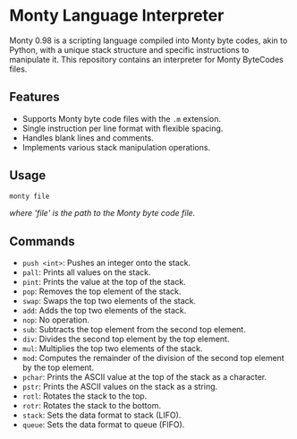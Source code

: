 # Monty Language Interpreter

Monty 0.98 is a scripting language compiled into Monty byte codes, akin to Python, with a unique stack structure and specific instructions to manipulate it. This repository contains an interpreter for Monty ByteCodes files.

## Features

- Supports Monty byte code files with the `.m` extension.
- Single instruction per line format with flexible spacing.
- Handles blank lines and comments.
- Implements various stack manipulation operations.

## Usage

```bash
monty file
```
*where 'file' is the path to the Monty byte code file.*

## Commands

- `push <int>`: Pushes an integer onto the stack.
- `pall`: Prints all values on the stack.
- `pint`: Prints the value at the top of the stack.
- `pop`: Removes the top element of the stack.
- `swap`: Swaps the top two elements of the stack.
- `add`: Adds the top two elements of the stack.
- `nop`: No operation.
- `sub`: Subtracts the top element from the second top element.
- `div`: Divides the second top element by the top element.
- `mul`: Multiplies the top two elements of the stack.
- `mod`: Computes the remainder of the division of the second top element by the top element.
- `pchar`: Prints the ASCII value at the top of the stack as a character.
- `pstr`: Prints the ASCII values on the stack as a string.
- `rotl`: Rotates the stack to the top.
- `rotr`: Rotates the stack to the bottom.
- `stack`: Sets the data format to stack (LIFO).
- `queue`: Sets the data format to queue (FIFO).

